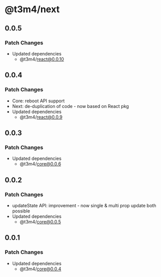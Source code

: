 # @t3m4/next

## 0.0.5

### Patch Changes

- Updated dependencies
  - @t3m4/react@0.0.10

## 0.0.4

### Patch Changes

- Core: reboot API support
- Next: de-duplication of code - now based on React pkg
- Updated dependencies
  - @t3m4/react@0.0.9

## 0.0.3

### Patch Changes

- Updated dependencies
  - @t3m4/core@0.0.6

## 0.0.2

### Patch Changes

- updateState API: improvement - now single & multi prop update both possible
- Updated dependencies
  - @t3m4/core@0.0.5

## 0.0.1

### Patch Changes

- Updated dependencies
  - @t3m4/core@0.0.4
